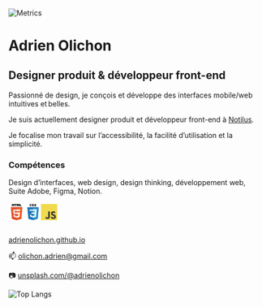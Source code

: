 <!--
**adrienolichon/adrienolichon** is a ✨ _special_ ✨ repository because its `README.md` (this file) appears on your GitHub profile.
-->

<img align="center" src="worflowsmetric.svg" alt="Metrics" width="400">


# Adrien Olichon

## Designer produit & développeur front-end

Passionné de design, je conçois et développe des interfaces mobile/web intuitives et belles.

Je suis actuellement designer produit et développeur front-end à <a href="https://www.notilus.fr/">Notilus</a>. 

Je focalise mon travail sur l’accessibilité, la facilité d’utilisation et la simplicité.
<br>
### Compétences
Design d’interfaces, web design, design thinking, développement web, Suite Adobe, Figma, Notion. 
<br>
<br>
<img align="left" alt="HTML5" width="32px" src="https://github.com/adrienolichon/adrienolichon/blob/main/icons/html.png" />
<img align="left" alt="CSS3" width="32px" src="https://raw.githubusercontent.com/adrienolichon/adrienolichon/main/icons/css.png" />
<img align="left" alt="JavaScript" width="32px" src="https://github.com/adrienolichon/adrienolichon/blob/main/icons/javascript.png" />

<br><br>

<a href="https://adrienolichon.github.io">adrienolichon.github.io</a>

📫  <a href="mailto:olichon.adrien@gmail.com">olichon.adrien@gmail.com</a>

📷 <a href="https://unsplash.com/@adrienolichon">unsplash.com/@adrienolichon</a>

![Top Langs](https://github-readme-stats.vercel.app/api/top-langs/?username=adrienolichon)
